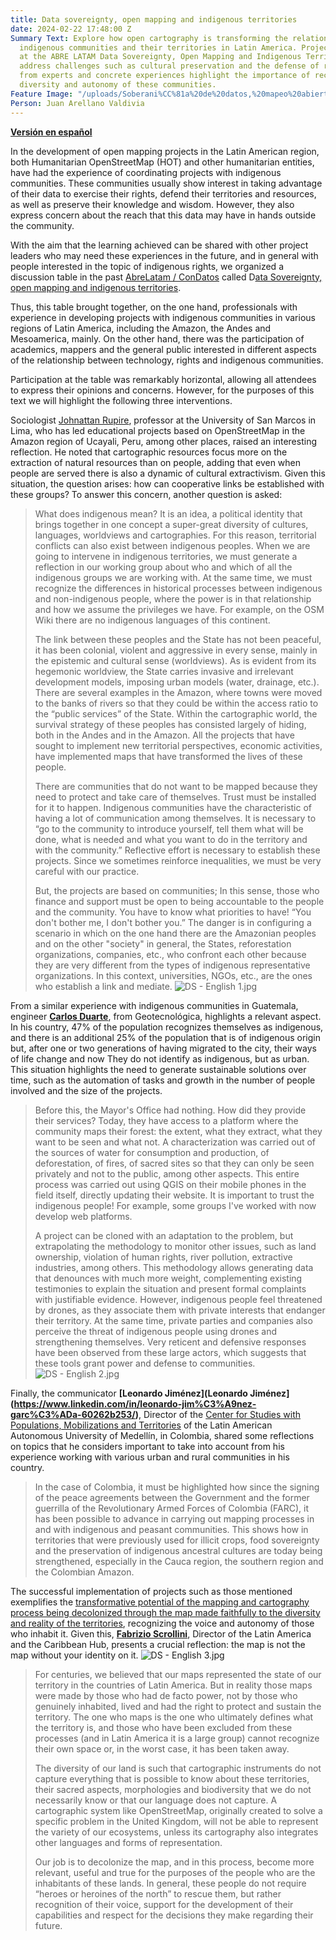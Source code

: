 ```yaml
---
title: Data sovereignty, open mapping and indigenous territories
date: 2024-02-22 17:48:00 Z
Summary Text: Explore how open cartography is transforming the relationship between
  indigenous communities and their territories in Latin America. Projects discussed
  at the ABRE LATAM Data Sovereignty, Open Mapping and Indigenous Territories table
  address challenges such as cultural preservation and the defense of rights. Reflections
  from experts and concrete experiences highlight the importance of recognizing the
  diversity and autonomy of these communities.
Feature Image: "/uploads/Soberani%CC%81a%20de%20datos,%20mapeo%20abierto%20y%20territorios%20indi%CC%81genas.jpg"
Person: Juan Arellano Valdivia
---
```


**[Versión en español
](https://www.hotosm.org/updates/soberania-de-datos-mapeo-abierto-territorios-indigenas/)**

In the development of open mapping projects in the Latin American region, both Humanitarian OpenStreetMap (HOT) and other humanitarian entities, have had the experience of coordinating projects with indigenous communities. These communities usually show interest in taking advantage of their data to exercise their rights, defend their territories and resources, as well as preserve their knowledge and wisdom. However, they also express concern about the reach that this data may have in hands outside the community.

With the aim that the learning achieved can be shared with other project leaders who may need these experiences in the future, and in general with people interested in the topic of indigenous rights, we organized a discussion table in the past [AbreLatam / ConDatos](https://2023.abrelatam.org/) called D[ata Sovereignty, open mapping and indigenous territories](https://llamado.abrelatam.org/abrelatam-condatos-2023/talk/EX787L/).

Thus, this table brought together, on the one hand, professionals with experience in developing projects with indigenous communities in various regions of Latin America, including the Amazon, the Andes and Mesoamerica, mainly. On the other hand, there was the participation of academics, mappers and the general public interested in different aspects of the relationship between technology, rights and indigenous communities.

Participation at the table was remarkably horizontal, allowing all attendees to express their opinions and concerns. However, for the purposes of this text we will highlight the following three interventions.

Sociologist [Johnattan Rupire](https://www.linkedin.com/in/johnarupire/?originalSubdomain=pe), professor at the University of San Marcos in Lima, who has led educational projects based on OpenStreetMap in the Amazon region of Ucayali, Peru, among other places, raised an interesting reflection. He noted that cartographic resources focus more on the extraction of natural resources than on people, adding that even when people are served there is also a dynamic of cultural extractivism. Given this situation, the question arises: how can cooperative links be established with these groups? To answer this concern, another question is asked:

> What does indigenous mean? It is an idea, a political identity that brings together in one concept a super-great diversity of cultures, languages, worldviews and cartographies. For this reason, territorial conflicts can also exist between indigenous peoples. When we are going to intervene in indigenous territories, we must generate a reflection in our working group about who and which of all the indigenous groups we are working with. At the same time, we must recognize the differences in historical processes between indigenous and non-indigenous people, where the power is in that relationship and how we assume the privileges we have. For example, on the OSM Wiki there are no indigenous languages of this continent.
> 
> The link between these peoples and the State has not been peaceful, it has been colonial, violent and aggressive in every sense, mainly in the epistemic and cultural sense (worldviews). As is evident from its hegemonic worldview, the State carries invasive and irrelevant development models, imposing urban models (water, drainage, etc.). There are several examples in the Amazon, where towns were moved to the banks of rivers so that they could be within the access ratio to the “public services” of the State. Within the cartographic world, the survival strategy of these peoples has consisted largely of hiding, both in the Andes and in the Amazon. All the projects that have sought to implement new territorial perspectives, economic activities, have implemented maps that have transformed the lives of these people.
> 
> There are communities that do not want to be mapped because they need to protect and take care of themselves. Trust must be installed for it to happen. Indigenous communities have the characteristic of having a lot of communication among themselves. It is necessary to “go to the community to introduce yourself, tell them what will be done, what is needed and what you want to do in the territory and with the community.” Reflective effort is necessary to establish these projects. Since we sometimes reinforce inequalities, we must be very careful with our practice.
> 
> But, the projects are based on communities; In this sense, those who finance and support must be open to being accountable to the people and the community. You have to know what priorities to have! “You don't bother me, I don't bother you.” The danger is in configuring a scenario in which on the one hand there are the Amazonian peoples and on the other "society" in general, the States, reforestation organizations, companies, etc., who confront each other because they are very different from the types of indigenous representative organizations. In this context, universities, NGOs, etc., are the ones who establish a link and mediate.
![DS - English 1.jpg](/uploads/DS%20-%20English%201.jpg)

From a similar experience with indigenous communities in Guatemala, engineer **[Carlos Duarte](https://www.linkedin.com/in/carlos-alberto-duarte-8b627b64/)**, from Geotecnológica, highlights a relevant aspect. In his country, 47% of the population recognizes themselves as indigenous, and there is an additional 25% of the population that is of indigenous origin but, after one or two generations of having migrated to the city, their ways of life change and now They do not identify as indigenous, but as urban. This situation highlights the need to generate sustainable solutions over time, such as the automation of tasks and growth in the number of people involved and the size of the projects.

> Before this, the Mayor's Office had nothing. How did they provide their services? Today, they have access to a platform where the community maps their forest: the extent, what they extract, what they want to be seen and what not. A characterization was carried out of the sources of water for consumption and production, of deforestation, of fires, of sacred sites so that they can only be seen privately and not to the public, among other aspects. This entire process was carried out using QGIS on their mobile phones in the field itself, directly updating their website. It is important to trust the indigenous people! For example, some groups I've worked with now develop web platforms.
> 
> A project can be cloned with an adaptation to the problem, but extrapolating the methodology to monitor other issues, such as land ownership, violation of human rights, river pollution, extractive industries, among others. This methodology allows generating data that denounces with much more weight, complementing existing testimonies to explain the situation and present formal complaints with justifiable evidence. However, indigenous people feel threatened by drones, as they associate them with private interests that endanger their territory. At the same time, private parties and companies also perceive the threat of indigenous people using drones and strengthening themselves. Very reticent and defensive responses have been observed from these large actors, which suggests that these tools grant power and defense to communities.
![DS - English 2.jpg](/uploads/DS%20-%20English%202.jpg)
 
Finally, the communicator **[Leonardo Jiménez](Leonardo Jiménez](https://www.linkedin.com/in/leonardo-jim%C3%A9nez-garc%C3%ADa-60262b253/)**, Director of the [Center for Studies with Populations, Mobilizations and Territories](https://pomotecestudios.unaula.edu.co/) of the Latin American Autonomous University of Medellín, in Colombia, shared some reflections on topics that he considers important to take into account from his experience working with various urban and rural communities in his country.

> In the case of Colombia, it must be highlighted how since the signing of the peace agreements between the Government and the former guerrilla of the Revolutionary Armed Forces of Colombia (FARC), it has been possible to advance in carrying out mapping processes in and with indigenous and peasant communities. This shows how in territories that were previously used for illicit crops, food sovereignty and the preservation of indigenous ancestral cultures are today being strengthened, especially in the Cauca region, the southern region and the Colombian Amazon.

The successful implementation of projects such as those mentioned exemplifies the [transformative potential of the mapping and cartography process being decolonized through the map made faithfully to the diversity and reality of the territories](https://www.hotosm.org/updates/colonialism-in-open-data-and-mapping/), recognizing the voice and autonomy of those who inhabit it. Given this, **[Fabrizio Scrollini](https://www.hotosm.org/people/fabrizio-scrollini/)**, Director of the Latin America and the Caribbean Hub, presents a crucial reflection: the map is not the map without your identity on it.
![DS - English 3.jpg](/uploads/DS%20-%20English%203.jpg)

> For centuries, we believed that our maps represented the state of our territory in the countries of Latin America. But in reality those maps were made by those who had de facto power, not by those who genuinely inhabited, lived and had the right to protect and sustain the territory. The one who maps is the one who ultimately defines what the territory is, and those who have been excluded from these processes (and in Latin America it is a large group) cannot recognize their own space or, in the worst case, it has been taken away.
> 
> The diversity of our land is such that cartographic instruments do not capture everything that is possible to know about these territories, their sacred aspects, morphologies and biodiversity that we do not necessarily know or that our language does not capture. A cartographic system like OpenStreetMap, originally created to solve a specific problem in the United Kingdom, will not be able to represent the variety of our ecosystems, unless its cartography also integrates other languages and forms of representation.
> 
> Our job is to decolonize the map, and in this process, become more relevant, useful and true for the purposes of the people who are the inhabitants of these lands. In general, these people do not require “heroes or heroines of the north” to rescue them, but rather recognition of their voice, support for the development of their capabilities and respect for the decisions they make regarding their future.